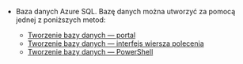 
<!-- sql-database-connect-query-prerequisites-create-db-includes.md -->

- Baza danych Azure SQL. Bazę danych można utworzyć za pomocą jednej z poniższych metod:

   - [Tworzenie bazy danych — portal](../articles/sql-database/sql-database-get-started-portal.md)
   - [Tworzenie bazy danych — interfejs wiersza polecenia](../articles/sql-database/sql-database-get-started-cli.md)
   - [Tworzenie bazy danych — PowerShell](../articles/sql-database/sql-database-get-started-powershell.md)
